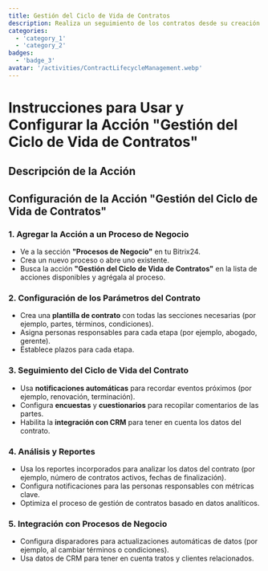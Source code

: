 ```yaml
---
title: Gestión del Ciclo de Vida de Contratos
description: Realiza un seguimiento de los contratos desde su creación hasta su renovación o terminación.
categories: 
  - 'category_1'
  - 'category_2'
badges: 
  - 'badge_3'
avatar: '/activities/ContractLifecycleManagement.webp'
---
```


# Instrucciones para Usar y Configurar la Acción "Gestión del Ciclo de Vida de Contratos"

## Descripción de la Acción

## Configuración de la Acción "Gestión del Ciclo de Vida de Contratos"

### 1. Agregar la Acción a un Proceso de Negocio
- Ve a la sección **"Procesos de Negocio"** en tu Bitrix24.
- Crea un nuevo proceso o abre uno existente.
- Busca la acción **"Gestión del Ciclo de Vida de Contratos"** en la lista de acciones disponibles y agrégala al proceso.

### 2. Configuración de los Parámetros del Contrato
- Crea una **plantilla de contrato** con todas las secciones necesarias (por ejemplo, partes, términos, condiciones).
- Asigna personas responsables para cada etapa (por ejemplo, abogado, gerente).
- Establece plazos para cada etapa.

### 3. Seguimiento del Ciclo de Vida del Contrato
- Usa **notificaciones automáticas** para recordar eventos próximos (por ejemplo, renovación, terminación).
- Configura **encuestas** y **cuestionarios** para recopilar comentarios de las partes.
- Habilita la **integración con CRM** para tener en cuenta los datos del contrato.

### 4. Análisis y Reportes
- Usa los reportes incorporados para analizar los datos del contrato (por ejemplo, número de contratos activos, fechas de finalización).
- Configura notificaciones para las personas responsables con métricas clave.
- Optimiza el proceso de gestión de contratos basado en datos analíticos.

### 5. Integración con Procesos de Negocio
- Configura disparadores para actualizaciones automáticas de datos (por ejemplo, al cambiar términos o condiciones).
- Usa datos de CRM para tener en cuenta tratos y clientes relacionados.